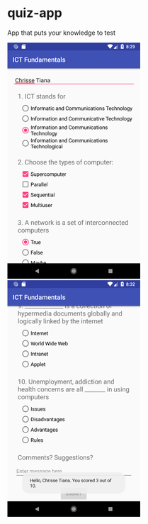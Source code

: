 # quiz-app
App that puts your knowledge to test

<img src="img/screenshot.png" width="300">
<img src="img/screenshot2.png" width="300">
